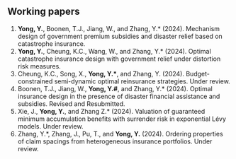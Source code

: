 ## Working papers
<ol>

<li><strong>Yong, Y.</strong>, Boonen, T.J., Jiang, W., and Zhang, Y.* (2024). Mechanism design of government premium subsidies and disaster relief based on catastrophe insurance. </li>
  
<li><strong>Yong, Y.</strong>, Cheung, K.C., Wang, W., and Zhang, Y.* (2024). Optimal catastrophe insurance design with government relief under distortion risk measures. </li>

<li>Cheung, K.C., Song, X., <strong>Yong, Y.*</strong>, and Zhang, Y. (2024). Budget-constrained semi-dynamic optimal reinsurance strategies. Under review.</li>

<li>Boonen, T.J., Jiang, W., <strong>Yong, Y.#</strong>, and Zhang, Y.* (2024). Optimal insurance design in the presence of disaster financial assistance and subsidies. Revised and Resubmitted.</li>

<li>Xie, J., <strong>Yong, Y.</strong>, and Zhang Z.* (2024). Valuation of guaranteed minimum accumulation benefits with surrender risk in exponential Lévy models. Under review.</li>

<li>Zhang, Y.*, Zhang, J., Pu, T., and <strong>Yong, Y.</strong> (2024). Ordering properties of claim spacings from heterogeneous insurance portfolios. Under review.</li>

</ol>
